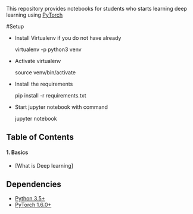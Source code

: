 This repository provides notebooks for students who starts learning deep learning using [PyTorch](https://github.com/pytorch/pytorch)    

#Setup

- Install Virtualenv if you do not have already

    virtualenv -p python3 venv

- Activate virtualenv

    source venv/bin/activate

- Install the requirements

    pip install -r requirements.txt

- Start jupyter notebook with command

    jupyter notebook


## Table of Contents

#### 1. Basics
* [What is Deep learning]


## Dependencies
* [Python 3.5+](https://www.continuum.io/downloads)
* [PyTorch 1.6.0+](http://pytorch.org/)
